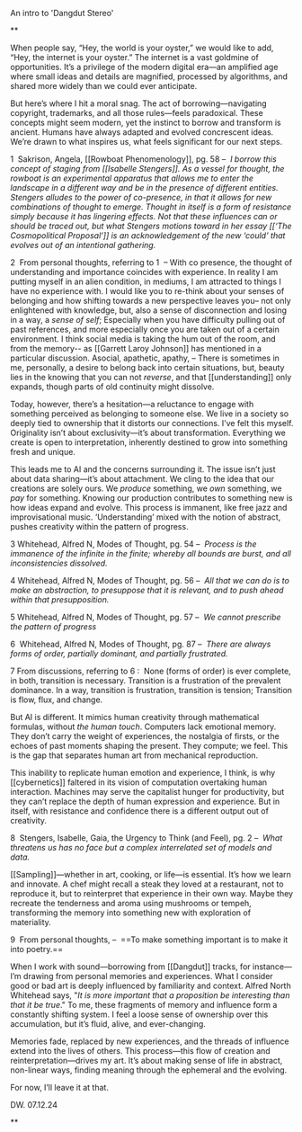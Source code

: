 An intro to 'Dangdut Stereo'

**

When people say, “Hey, the world is your oyster,” we would like to add, “Hey, the internet is your oyster.” The internet is a vast goldmine of opportunities. It’s a privilege of the modern digital era—an amplified age where small ideas and details are magnified, processed by algorithms, and shared more widely than we could ever anticipate.

But here’s where I hit a moral snag. The act of borrowing—navigating copyright, trademarks, and all those rules—feels paradoxical. These concepts might seem modern, yet the instinct to borrow and transform is ancient. Humans have always adapted and evolved concrescent ideas. We’re drawn to what inspires us, what feels significant for our next steps.



1  Sakrison, Angela, [[Rowboat Phenomenology]], pg. 58 – 
*I borrow this concept of staging from [[Isabelle Stengers]]. As a vessel for thought, the rowboat is an experimental apparatus that allows me to enter the landscape in a different way and be in the presence of different entities. Stengers alludes to the power of co-presence, in that it allows for new combinations of thought to emerge. Thought in itself is a form of resistance simply because it has lingering effects. Not that these influences can or should be traced out, but what Stengers motions toward in her essay [[‘The Cosmopolitical Proposal’]] is an acknowledgement of the new ‘could’ that evolves out of an intentional gathering.*

2  From personal thoughts, referring to 1  –
With co presence, the thought of understanding and importance coincides with experience. In reality I am putting myself in an alien condition, in mediums, I am attracted to things I have no experience with. I would like you to re-think about your senses of belonging and how shifting towards a new perspective leaves you– not only enlightened with knowledge, but, also a sense of disconnection and losing in a way, a *sense of self*; Especially when you have difficulty pulling out of past references, and more especially once you are taken out of a certain environment. I think social media is taking the hum out of the room, and from the memory-- as [[Garrett Laroy Johnson]] has mentioned in a particular discussion. Asocial, apathetic, apathy, – There is sometimes in me, personally, a desire to belong back into certain situations, but, beauty lies in the knowing that you can not *reverse*, and that [[understanding]] only expands, though parts of old continuity might dissolve.

  

Today, however, there’s a hesitation—a reluctance to engage with something perceived as belonging to someone else. We live in a society so deeply tied to ownership that it distorts our connections. I’ve felt this myself. Originality isn’t about exclusivity—it’s about transformation. Everything we create is open to interpretation, inherently destined to grow into something fresh and unique.
  

This leads me to AI and the concerns surrounding it. The issue isn’t just about data sharing—it’s about attachment. We cling to the idea that our creations are solely ours. We *produce* something, we *own* something, we *pay* for something. Knowing our production contributes to something new is how ideas expand and evolve. This process is immanent, like free jazz and improvisational music. ‘Understanding’ mixed with the notion of abstract, pushes creativity within the pattern of progress.

  

3 Whitehead, Alfred N, Modes of Thought, pg. 54 – 
*Process is the immanence of the infinite in the finite; whereby all bounds are burst, and all inconsistencies dissolved.*

4 Whitehead, Alfred N, Modes of Thought, pg. 56 – 
*All that we can do is to make an abstraction, to presuppose that it is relevant, and to push ahead within that presupposition.*

5 Whitehead, Alfred N, Modes of Thought, pg. 57 – 
*We cannot prescribe the pattern of progress*

6  Whitehead, Alfred N, Modes of Thought, pg. 87 – 
*There are always forms of order, partially dominant, and partially frustrated.*

7 From discussions, referring to 6 : 
None (forms of order) is ever complete, in both, transition is necessary. Transition is a frustration of the prevalent dominance. In a way, transition is frustration, transition is tension; Transition is flow, flux, and change.

  

But AI is different. It mimics human creativity through mathematical formulas, without *the* *human touch*. Computers lack emotional memory. They don’t carry the weight of experiences, the nostalgia of firsts, or the echoes of past moments shaping the present. They compute; we feel. This is the gap that separates human art from mechanical reproduction.


This inability to replicate human emotion and experience, I think, is why [[cybernetics]] faltered in its vision of computation overtaking human interaction. Machines may serve the capitalist hunger for productivity, but they can’t replace the depth of human expression and experience. But in itself, with resistance and confidence there is a different output out of creativity.

  

8  Stengers, Isabelle, Gaia, the Urgency to Think (and Feel), pg. 2 – 
*What threatens us has no face but a complex interrelated set of models and data.* 

  

[[Sampling]]—whether in art, cooking, or life—is essential. It’s how we learn and innovate. A chef might recall a steak they loved at a restaurant, not to reproduce it, but to reinterpret that experience in their own way. Maybe they recreate the tenderness and aroma using mushrooms or tempeh, transforming the memory into something new with exploration of materiality. 



9  From personal thoughts, – 
==To make something important is to make it into poetry.==

  

When I work with sound—borrowing from [[Dangdut]] tracks, for instance—I’m drawing from personal memories and experiences. What I consider good or bad art is deeply influenced by familiarity and context. Alfred North Whitehead says, "*It is more important that a proposition be interesting than that it be true*." To me, these fragments of memory and influence form a constantly shifting system. I feel a loose sense of ownership over this accumulation, but it’s fluid, alive, and ever-changing.

Memories fade, replaced by new experiences, and the threads of influence extend into the lives of others. This process—this flow of creation and reinterpretation—drives my art. It’s about making sense of life in abstract, non-linear ways, finding meaning through the ephemeral and the evolving.

For now, I’ll leave it at that.


DW.
07.12.24

**
